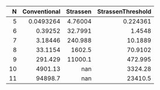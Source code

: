 |   N |   Conventional |    Strassen |   StrassenThreshold |
|----:|---------------:|------------:|--------------------:|
|   5 |      0.0493264 |     4.76004 |            0.224361 |
|   6 |      0.39252   |    32.7991  |            1.4548   |
|   7 |      3.18446   |   240.988   |           10.1889   |
|   8 |     33.1154    |  1602.5     |           70.9102   |
|   9 |    291.429     | 11000.1     |          472.995    |
|  10 |   4901.13      |   nan       |         3324.28     |
|  11 |  94898.7       |   nan       |        23410.5      |
